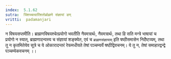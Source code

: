 ```yaml
---
index:  5.1.62
sutra:  त्रिंशच्चत्वारिंशतोर्ब्राह्मणे संज्ञायां डण्
vritti:  padamanjari
---
```


न विषयसप्तमीति। ब्राह्मणविषयश्चेत्प्रयोगो भवतीति नैवमत्रार्थः, नैवमत्रार्थः, तथा हि सति मन्त्रे भाषायां च प्रयोगो न स्यात्, ब्राह्मणादन्यस्य च संज्ञायां शङ्क्येत, एवं च `ब्राह्मणसंज्ञायाम्` इति षष्ठीसमासेन निर्देष्टव्यम्, तथा तु न कृतमितेयेव सूत्रे च ये ओकारादन्तरं रेफमधीयते तेषां पञ्चम्यर्ये षष्ठीद्विवचनम्। ये तु न, तेषां समाहारद्वन्द्वे पञ्चम्येकवचनम् ।।

